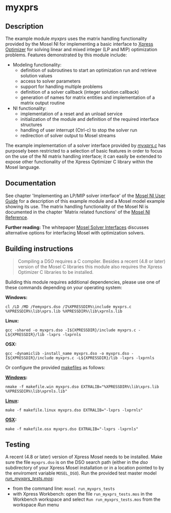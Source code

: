 # myxprs

## Description

The example module *myxprs* uses the matrix handling functionality provided by the Mosel NI for implementing a basic interface
to [Xpress Optimizer](https://community.fico.com/docs/DOC-3718) for solving linear and mixed integer (LP and MIP) optimization problems. Features demonstrated by this module include:

* Modeling functionality:
  * definition of subroutines to start an optimization run and retrieve solution values
  * access to solver parameters
  * support for handling multiple problems
  * definition of a solver callback (integer solution callback)
  * generation of names for matrix entities and implementation of a matrix output routine
* NI functionality:
  * implementation of a reset and an unload service
  * initialization of the module and definition of the required interface structures
  * handling of user interrupt (Ctrl-c) to stop the solver run
  * redirection of solver output to Mosel streams

The example implementation of a solver interface provided by *[myxprs.c](myxprs.c)* has purposely been restricted to a selection of basic features in order to focus on the use of the NI matrix handling interface; it can easily be extended to expose other functionality of the Xpress Optimizer C library within the Mosel language. 

## Documentation

See chapter 'Implementing an LP/MIP solver interface' of the [Mosel NI User Guide](http://www.fico.com/fico-xpress-optimization/docs/latest/mosel/mosel_niug/dhtml/index.html) for a description of this example module and a Mosel model example showing its use. The matrix handling functionality of the Mosel NI is documented in the chapter 'Matrix related functions' of the [Mosel NI Reference](http://www.fico.com/fico-xpress-optimization/docs/latest/mosel/mosel_NI/dhtml/index.html). 

**Further reading:** The whitepaper [Mosel Solver Interfaces](http://www.fico.com/fico-xpress-optimization/docs/latest/mosel/mosel_solvers/dhtml/index.html) discusses alternative options for interfacing Mosel with optimization solvers.


## Building instructions

> Compiling a DSO requires a C compiler.
> Besides a recent (4.8 or later) version of the Mosel C libraries this module also requires the Xpress Optimizer C libraries to be installed. 

Building this module requires additional dependencies, please use one of these commands depending on your operating system:

**Windows:**

`cl /LD /MD /Femyxprs.dso /I%XPRESSDIR%\include myxprs.c %XPRESSDIR%\lib\xprs.lib %XPRESSDIR%\lib\xprnls.lib`

**Linux:**

`gcc -shared -o myxprs.dso -I${XPRESSDIR}/include myxprs.c -L${XPRESSDIR}/lib -lxprs -lxprnls`

**OSX:**

`gcc -dynamiclib -install_name myxprs.dso -o myxprs.dso -I${XPRESSDIR}/include myxprs.c -L${XPRESSDIR}/lib -lxprs -lxprnls`

Or configure the provided [makefiles](../README.md) as follows:

**[Windows](makefile.win):**

`nmake -f makefile.win myxprs.dso EXTRALIB="%XPRESSDIR%\lib\xprs.lib %XPRESSDIR%\lib\xprnls.lib"`

**[Linux](makefile.linux):**

`make -f makefile.linux myxprs.dso EXTRALIB="-lxprs -lxprnls"`

**[OSX](../makefile.osx):**

`make -f makefile.osx myxprs.dso EXTRALIB="-lxprs -lxprnls"`

## Testing

A recent (4.8 or later) version of Xpress Mosel needs to be installed.
Make sure the file `myxprs.dso` is on the DSO search path (either in the *dso* subdirectory of your Xpress Mosel installation or in a location pointed to by the enviroment variable `MOSEL_DSO`).
Run the provided test master model *[run_myxprs_tests.mos](run_myxprs_tests.mos)*:
* from the command line: `mosel run_myxprs_tests`
* with Xpress Workbench: open the file `run_myxprs_tests.mos` in the Workbench workspace and select `Run run_myxprs_tests.mos` from the workspace *Run* menu
